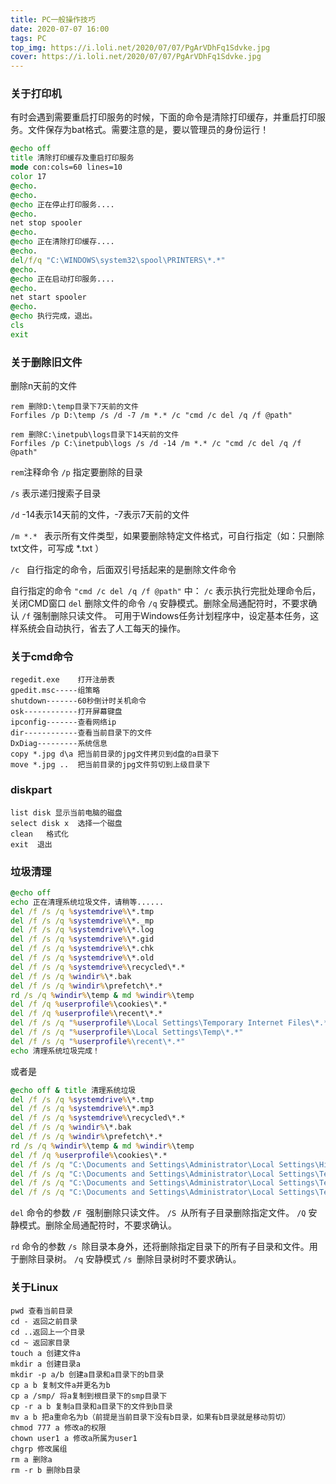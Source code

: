 ```yaml
---
title: PC一般操作技巧
date: 2020-07-07 16:00
tags: PC
top_img: https://i.loli.net/2020/07/07/PgArVDhFq1Sdvke.jpg
cover: https://i.loli.net/2020/07/07/PgArVDhFq1Sdvke.jpg
---
```


### 关于打印机
有时会遇到需要重启打印服务的时候，下面的命令是清除打印缓存，并重启打印服务。文件保存为bat格式。需要注意的是，要以管理员的身份运行！
```bat
@echo off
title 清除打印缓存及重启打印服务
mode con:cols=60 lines=10
color 17
@echo.
@echo.
@echo 正在停止打印服务....
@echo.
net stop spooler
@echo.
@echo 正在清除打印缓存....
@echo.
del/f/q "C:\WINDOWS\system32\spool\PRINTERS\*.*"
@echo.
@echo 正在启动打印服务....
@echo.
net start spooler
@echo.
@echo 执行完成，退出。
cls
exit
```

### 关于删除旧文件
删除n天前的文件
```
rem 删除D:\temp目录下7天前的文件
Forfiles /p D:\temp /s /d -7 /m *.* /c "cmd /c del /q /f @path"
 
rem 删除C:\inetpub\logs目录下14天前的文件
Forfiles /p C:\inetpub\logs /s /d -14 /m *.* /c "cmd /c del /q /f @path"
```
`rem`注释命令
`/p` 指定要删除的目录

`/s` 表示递归搜索子目录

`/d` -14表示14天前的文件，-7表示7天前的文件

`/m *.* ` 表示所有文件类型，如果要删除特定文件格式，可自行指定（如：只删除txt文件，可写成 *.txt ）

`/c ` 自行指定的命令，后面双引号括起来的是删除文件命令

自行指定的命令 `"cmd /c del /q /f @path"` 中：
`/c` 表示执行完批处理命令后，关闭CMD窗口
`del` 删除文件的命令
`/q` 安静模式。删除全局通配符时，不要求确认
`/f` 强制删除只读文件。
可用于Windows任务计划程序中，设定基本任务，这样系统会自动执行，省去了人工每天的操作。

### 关于cmd命令

```
regedit.exe    打开注册表
gpedit.msc-----组策略
shutdown-------60秒倒计时关机命令
osk------------打开屏幕键盘
ipconfig-------查看网络ip
dir------------查看当前目录下的文件
DxDiag---------系统信息
copy *.jpg d\a 把当前目录的jpg文件拷贝到d盘的a目录下
move *.jpg ..  把当前目录的jpg文件剪切到上级目录下
```

### diskpart
```
list disk 显示当前电脑的磁盘
select disk x  选择一个磁盘
clean   格式化
exit  退出
```
### 垃圾清理
```bat
@echo off 
echo 正在清理系统垃圾文件，请稍等...... 
del /f /s /q %systemdrive%\*.tmp 
del /f /s /q %systemdrive%\*._mp 
del /f /s /q %systemdrive%\*.log 
del /f /s /q %systemdrive%\*.gid 
del /f /s /q %systemdrive%\*.chk 
del /f /s /q %systemdrive%\*.old 
del /f /s /q %systemdrive%\recycled\*.* 
del /f /s /q %windir%\*.bak 
del /f /s /q %windir%\prefetch\*.* 
rd /s /q %windir%\temp & md %windir%\temp 
del /f /q %userprofile%\cookies\*.* 
del /f /q %userprofile%\recent\*.* 
del /f /s /q "%userprofile%\Local Settings\Temporary Internet Files\*.*"
del /f /s /q "%userprofile%\Local Settings\Temp\*.*"
del /f /s /q "%userprofile%\recent\*.*"
echo 清理系统垃圾完成！
```
或者是 
```bat
@echo off & title 清理系统垃圾
del /f /s /q %systemdrive%\*.tmp
del /f /s /q %systemdrive%\*.mp3
del /f /s /q %systemdrive%\recycled\*.*
del /f /s /q %windir%\*.bak
del /f /s /q %windir%\prefetch\*.*
rd /s /q %windir%\temp & md %windir%\temp
del /f /q %userprofile%\cookies\*.*
del /f /s /q "C:\Documents and Settings\Administrator\Local Settings\History"
del /f /s /q "C:\Documents and Settings\Administrator\Local Settings\Temporary Internet Files"
del /f /s /q "C:\Documents and Settings\Administrator\Local Settings\Temp"
del /f /s /q "C:\Documents and Settings\Administrator\Local Settings\Temp\_xl7vss_"
```
`del` 命令的参数
`/F `强制删除只读文件。
`/S `从所有子目录删除指定文件。
`/Q` 安静模式。删除全局通配符时，不要求确认。

`rd` 命令的参数
`/s `除目录本身外，还将删除指定目录下的所有子目录和文件。用于删除目录树。
`/q` 安静模式
`/s `删除目录树时不要求确认。

### 关于Linux
```
pwd 查看当前目录
cd - 返回之前目录
cd ..返回上一个目录
cd ~ 返回家目录
touch a 创建文件a
mkdir a 创建目录a
mkdir -p a/b 创建a目录和a目录下的b目录
cp a b 复制文件a并更名为b
cp a /smp/ 将a复制到根目录下的smp目录下
cp -r a b 复制a目录和a目录下的文件到b目录
mv a b 把a重命名为b（前提是当前目录下没有b目录，如果有b目录就是移动剪切）
chmod 777 a 修改a的权限
chown user1 a 修改a所属为user1
chgrp 修改属组
rm a 删除a
rm -r b 删除b目录
```


